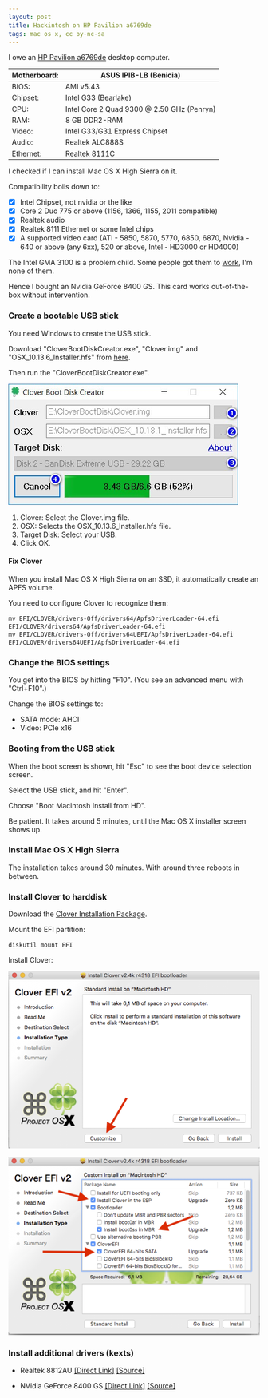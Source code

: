 ```yaml
---
layout: post
title: Hackintosh on HP Pavilion a6769de
tags: mac os x, cc by-nc-sa
---
```


I owe an [HP Pavilion a6769de](https://support.hp.com/us-en/product/hp-pavilion-a6700-desktop-pc-series/3823602/model/3886081/product-info) desktop computer.

 | Motherboard: | ASUS IPIB-LB (Benicia) |
 | -- | -- |
 | BIOS: | AMI v5.43 |
 | Chipset: | Intel G33 (Bearlake) |
 | CPU: | Intel Core 2 Quad 9300 @ 2.50 GHz (Penryn) |
 | RAM: | 8 GB DDR2-RAM |
 | Video: | Intel G33/G31 Express Chipset |
 | Audio: | Realtek ALC888S |
 | Ethernet: | Realtek 8111C |

I checked if I can install Mac OS X High Sierra on it.

Compatibility boils down to:

- [x] Intel Chipset, not nvidia or the like
- [x] Core 2 Duo 775 or above (1156, 1366, 1155, 2011 compatible)
- [x] Realtek audio
- [x] Realtek 8111 Ethernet or some Intel chips
- [x] A supported video card (ATI - 5850, 5870, 5770, 6850, 6870, Nvidia - 640 or above (any 6xx), 520 or above, Intel - HD3000 or HD4000)

The Intel GMA 3100 is a problem child. Some people got them to [work](https://www.insanelymac.com/forum/topic/325283-desktop-intel-hd-3000-graphics/), I'm none of them.

Hence I bought an Nvidia GeForce 8400 GS. This card works out-of-the-box without intervention.

### Create a bootable USB stick

You need Windows to create the USB stick.

Download "CloverBootDiskCreator.exe", "Clover.img" and "OSX_10.13.6_Installer.hfs" from [here](https://www.aioboot.com/en/clover-boot-disk/#Download).

Then run the "CloverBootDiskCreator.exe".

![](https://github.com/ikem-krueger/ikem-krueger.github.io/raw/master/images/Clover-Boot-Disk-Creator.jpg "Clover Boot Disk Creator")

1. Clover: Select the Clover.img file.
2. OSX: Selects the OSX_10.13.6_Installer.hfs file.
3. Target Disk: Select your USB.
4. Click OK.

#### Fix Clover

When you install Mac OS X High Sierra on an SSD, it automatically create an APFS volume.

You need to configure Clover to recognize them:

```
mv EFI/CLOVER/drivers-Off/drivers64/ApfsDriverLoader-64.efi EFI/CLOVER/drivers64/ApfsDriverLoader-64.efi
mv EFI/CLOVER/drivers-Off/drivers64UEFI/ApfsDriverLoader-64.efi EFI/CLOVER/drivers64UEFI/ApfsDriverLoader-64.efi
```

### Change the BIOS settings

You get into the BIOS by hitting "F10". (You see an advanced menu with "Ctrl+F10".)

Change the BIOS settings to:

- SATA mode: AHCI
- Video: PCIe x16

### Booting from the USB stick

When the boot screen is shown, hit "Esc" to see the boot device selection screen.

Select the USB stick, and hit "Enter".

Choose "Boot Macintosh Install from HD".

Be patient. It takes around 5 minutes, until the Mac OS X installer screen shows up.

### Install Mac OS X High Sierra

The installation takes around 30 minutes. With around three reboots in between.

### Install Clover to harddisk

Download the [Clover Installation Package](https://sourceforge.net/projects/cloverefiboot/files/latest/download).

Mount the EFI partition:

```
diskutil mount EFI
```

Install Clover:

![](https://github.com/ikem-krueger/ikem-krueger.github.io/raw/master/images/Screen-Shot-2017-12-14-at-03.22.58.png "Clover Installation Type before clicking the Customize button")

![](https://github.com/ikem-krueger/ikem-krueger.github.io/raw/master/images/Screen-Shot-2017-12-14-at-03.23.26.png "Clover Installation Type after clicking the Customize button")

### Install additional drivers (kexts)

- Realtek 8812AU [[Direct Link]](https://github.com/chris1111/Wireless-USB-Adapter-Clover/files/1835745/Wireless.USB.Adapter.Clover.zip) [[Source]](https://github.com/chris1111/Wireless-USB-Adapter-Clover)

- NVidia GeForce 8400 GS [[Direct Link]](https://raw.githubusercontent.com/Benjamin-Dobell/nvidia-update/master/nvidia-update.sh) [[Source]](https://github.com/Benjamin-Dobell/nvidia-update)
